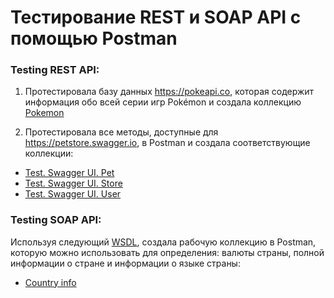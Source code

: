 # Тестирование REST и SOAP API с помощью Postman

### Testing REST API:
1. Протестировала базу данных https://pokeapi.co, которая содержит информация обо всей серии игр Pokémon и создала коллекцию <a href=https://www.postman.com/katerina22/testing-rest-api/collection/o9asadz/pokemon>Pokemon</a>


2. Протестировала все методы, доступные для https://petstore.swagger.io, в Postman и создала соответствующие коллекции:
* <a href=https://www.postman.com/katerina22/testing-rest-api/collection/13svxuj/test-swagger-ui-pet> Test. Swagger UI. Pet </a>
* <a href=https://www.postman.com/katerina22/testing-rest-api/collection/gmup7uo/test-swagger-ui-store>Test. Swagger UI. Store</a>
* <a href=https://www.postman.com/katerina22/testing-rest-api/collection/hst8egr/test-swagger-ui-user>Test. Swagger UI. User</a>


### Testing SOAP API:
Используя следующий <a href=http://webservices.oorsprong.org/websamples.countryinfo/CountryInfoService.wso?WSDL>WSDL</a>, создала рабочую коллекцию в Postman, которую можно использовать для определения: валюты страны, полной информации о стране и информации о языке страны:

* <a href=https://www.postman.com/katerina22/testing-soap-api/collection/wbjx60t/country-info>Country info</a>
